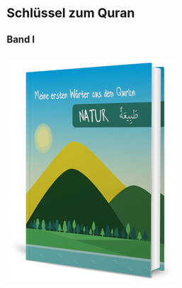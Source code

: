 <p align="center">
   <H1> Schlüssel zum Quran </H1>
   <H2> Band I</H2>
   <br>
   <img src="book.png">
</p>
